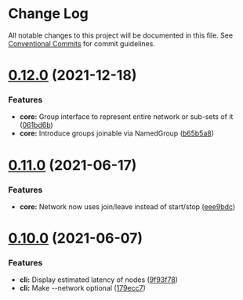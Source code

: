 # Change Log

All notable changes to this project will be documented in this file.
See [Conventional Commits](https://conventionalcommits.org) for commit guidelines.

# [0.12.0](https://github.com/aholstenson/ataraxia/tree/master/packages/cli/compare/v0.11.0...v0.12.0) (2021-12-18)


### Features

* **core:** Group interface to represent entire network or sub-sets of it ([061bd6b](https://github.com/aholstenson/ataraxia/tree/master/packages/cli/commit/061bd6b7d7bdd37be75fdb5a28b522e30e7948a9))
* **core:** Introduce groups joinable via NamedGroup ([b65b5a8](https://github.com/aholstenson/ataraxia/tree/master/packages/cli/commit/b65b5a80ef376a4fb2b71119f26b11f1bf0dad63))





# [0.11.0](https://github.com/aholstenson/ataraxia/tree/master/packages/cli/compare/v0.10.0...v0.11.0) (2021-06-17)


### Features

* **core:** Network now uses join/leave instead of start/stop ([eee9bdc](https://github.com/aholstenson/ataraxia/tree/master/packages/cli/commit/eee9bdcacc0224923fa6190270c098c7cccd9c74))





# [0.10.0](https://github.com/aholstenson/ataraxia/tree/master/packages/cli/compare/v0.9.1...v0.10.0) (2021-06-07)


### Features

* **cli:** Display estimated latency of nodes ([9f93f78](https://github.com/aholstenson/ataraxia/tree/master/packages/cli/commit/9f93f78313e5faff33ff2986b7e97cd736497d46))
* **cli:** Make --network optional ([179ecc7](https://github.com/aholstenson/ataraxia/tree/master/packages/cli/commit/179ecc719827b7cab2552528782441457b6a6420))
